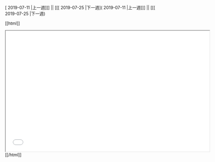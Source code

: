 [ 2019-07-11 |上一週]]] || [[[ 2019-07-25 |下一週]( 2019-07-11 |上一週]]] || [[[ 2019-07-25 |下一週)



[[html]]
<iframe src='<http://pad.hackingthursday.org>  ?showControls=true&showChat=true&showLineNumbers=true&useMonospaceFont=false' width=675 height=400></iframe>
[[/html]]